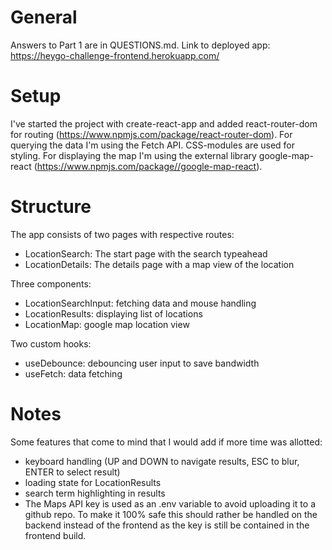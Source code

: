 # General

Answers to Part 1 are in QUESTIONS.md.
Link to deployed app: https://heygo-challenge-frontend.herokuapp.com/

# Setup

I've started the project with create-react-app and added react-router-dom for routing (https://www.npmjs.com/package/react-router-dom). For querying the data I'm using the Fetch API. CSS-modules are used for styling. For displaying the map I'm using the external library google-map-react (https://www.npmjs.com/package//google-map-react).

# Structure

The app consists of two pages with respective routes:

- LocationSearch: The start page with the search typeahead
- LocationDetails: The details page with a map view of the location

Three components:

- LocationSearchInput: fetching data and mouse handling
- LocationResults: displaying list of locations
- LocationMap: google map location view

Two custom hooks:

- useDebounce: debouncing user input to save bandwidth
- useFetch: data fetching

# Notes

Some features that come to mind that I would add if more time was allotted:

- keyboard handling (UP and DOWN to navigate results, ESC to blur, ENTER to select result)
- loading state for LocationResults
- search term highlighting in results
- The Maps API key is used as an .env variable to avoid uploading it to a github repo. To make it 100% safe this should rather be handled on the backend instead of the frontend as the key is still be contained in the frontend build.
